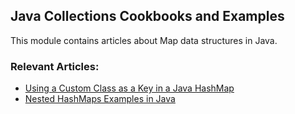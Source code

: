 ## Java Collections Cookbooks and Examples

This module contains articles about Map data structures in Java.

### Relevant Articles: 
- [Using a Custom Class as a Key in a Java HashMap](https://www.baeldung.com/java-custom-class-map-key)
- [Nested HashMaps Examples in Java](https://www.baeldung.com/java-nested-hashmaps)
